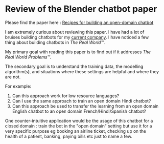# Review of the Blender chatbot paper

Please find the paper here : [Recipes for building an open-domain chatbot](https://arxiv.org/pdf/2004.13637.pdf)

I am extremely curious about reviewing this paper. I have had a lot of bruises building chatbots for my [current company](https://www.gopaysense.com/). I have noticed a few thing about building chatbots in _The Real World&trade;_. 

My primary goal with reading this paper is to find out if it addresses _The Real World Problems&trade;_. 

The secondary goal is to understand the training data, the modelling algorithm(s), and situations where these settings are helpful and where they are not.

For example: 
1. Can this approach work for low resource languages? 
2. Can I use the same approach to train an open domain Hindi chatbot? 
3. Can this approach be used to transfer the learning from an open domain English chatbot to an open domain French/Hindi/Spanish chatbot?

One counter-intuitive application would be the usage of this chatbot for a closed domain : train the bot in the "open domain" setting but use it for a very specific purpose eg booking an airline ticket, checking up on the health of a patient, banking, paying bills etc just to name a few.

